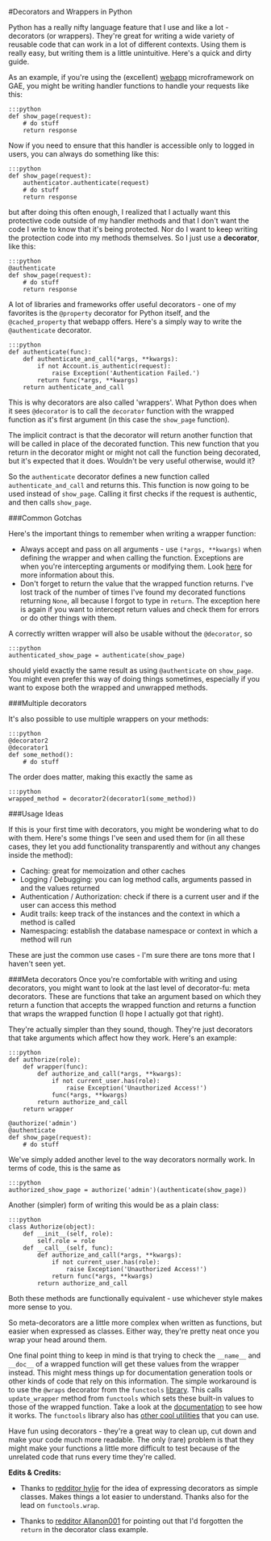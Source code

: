 <!--
~~~
title: "Decorators and Wrappers in Python"
slug: /decorators-wrappers-python
date: 2011-12-30
publish: yes
tags: [python]
~~~
-->

#Decorators and Wrappers in Python

Python has a really nifty language feature that I use and like a lot - decorators (or wrappers). They're great for writing a wide variety of reusable code that can work in a lot of different contexts. Using them is really easy, but writing them is a little unintuitive. Here's a quick and dirty guide. 

As an example, if you're using the (excellent) [webapp](http://code.google.com/p/webapp-improved/) microframework on GAE, you might be writing handler functions to handle your requests like this:

    :::python
    def show_page(request):
        # do stuff
        return response

Now if you need to ensure that this handler is accessible only to logged in users, you can always do something like this:

    :::python
    def show_page(request):
        authenticator.authenticate(request)
        # do stuff
        return response

but after doing this often enough, I realized that I actually want this protective code outside of my handler methods and that I don't want the code I write to know that it's being protected. Nor do I want to keep writing the protection code into my methods themselves. So I just use a **decorator**, like this:
    
    :::python
    @authenticate
    def show_page(request):
        # do stuff
        return response

A lot of libraries and frameworks offer useful decorators - one of my favorites is the `@property` decorator for Python itself, and the `@cached_property` that webapp offers. Here's a simply way to write the `@authenticate` decorator. 

    :::python
    def authenticate(func):
        def authenticate_and_call(*args, **kwargs):
            if not Account.is_authentic(request): 
                raise Exception('Authentication Failed.')
            return func(*args, **kwargs)
        return authenticate_and_call

This is why decorators are also called 'wrappers'. What Python does when it sees `@decorator` is to call the `decorator` function with the wrapped function as it's first argument (in this case the `show_page` function). 

The implicit contract is that the decorator will return another function that will be called in place of the decorated function. 
This new function that you return in the decorator might or might not call the function being decorated, but it's expected that it does. Wouldn't be very useful otherwise, would it?

So the `authenticate` decorator defines a new function called `authenticate_and_call` and returns this. This function is now going to be used instead of `show_page`. Calling it first checks if the request is authentic, and then calls `show_page`.

###Common Gotchas

Here's the important things to remember when writing a wrapper function: 

* Always accept and pass on all arguments - use `(*args, **kwargs)` when defining the wrapper and when calling the function. Exceptions are when you're intercepting arguments or modifying them. Look [here](/packing-and-unpacking-arguments-in-python) for more information about this.
* Don't forget to return the value that the wrapped function returns. I've lost track of the number of times I've found my decorated functions returning `None`, all because I forgot to type in `return`. The exception here is again if you want to intercept return values and check them for errors or do other things with them. 

A correctly written wrapper will also be usable without the `@decorator`, so
    
    :::python
    authenticated_show_page = authenticate(show_page)

should yield exactly the same result as using `@authenticate` on `show_page`. You might even prefer this way of doing things sometimes, especially if you want to expose both the wrapped and unwrapped methods. 

###Multiple decorators

It's also possible to use multiple wrappers on your methods:
    
    :::python
    @decorator2
    @decorator1
    def some_method():
        # do stuff

The order does matter, making this exactly the same as 

    :::python
    wrapped_method = decorator2(decorator1(some_method))

###Usage Ideas

If this is your first time with decorators, you might be wondering what to do with them. Here's some things I've seen and used them for (in all these cases, they let you add functionality transparently and without any changes inside the method):

* Caching: great for memoization and other caches
* Logging / Debugging: you can log method calls, arguments passed in and the values returned
* Authentication / Authorization: check if there is a current user and if the user can access this method
* Audit trails: keep track of the instances and the context in which a method is called
* Namespacing: establish the database namespace or context in which a method will run

These are just the common use cases - I'm sure there are tons more that I haven't seen yet.

###Meta decorators
Once you're comfortable with writing and using decorators, you might want to look at the last level of decorator-fu: meta decorators. These are functions that take an argument based on which they return a function that accepts the wrapped function and returns a function that wraps the wrapped function (I hope I actually got that right).

They're actually simpler than they sound, though. They're just decorators that take arguments which affect how they work. Here's an example:

    :::python
    def authorize(role):
        def wrapper(func):
            def authorize_and_call(*args, **kwargs):
                if not current_user.has(role): 
                    raise Exception('Unauthorized Access!')
                func(*args, **kwargs)
            return authorize_and_call
        return wrapper

    @authorize('admin')
    @authenticate
    def show_page(request):
        # do stuff

We've simply added another level to the way decorators normally work. In terms of code, this is the same as 

    :::python
    authorized_show_page = authorize('admin')(authenticate(show_page))

Another (simpler) form of writing this would be as a plain class:

    :::python
    class Authorize(object):
        def __init__(self, role):
            self.role = role        
        def __call__(self, func):
            def authorize_and_call(*args, **kwargs):
                if not current_user.has(role): 
                    raise Exception('Unauthorized Access!')
                return func(*args, **kwargs)
            return authorize_and_call

Both these methods are functionally equivalent - use whichever style makes more sense to you.             

So meta-decorators are a little more complex when written as functions, but easier when expressed as classes. Either way, they're pretty neat once you wrap your head around them. 

One final point thing to keep in mind is that trying to check the `__name__` and `__doc__` of a wrapped function will get these values from the wrapper instead. This might mess things up for documentation generation tools or other kinds of code that rely on this information. The simple workaround is to use the `@wraps` decorator from the `functools` [library](http://docs.python.org/library/functools.html#functools.update_wrapper). This calls `update_wrapper` method from `functools` which sets these built-in values to those of the wrapped function. Take a look at the [documentation](http://docs.python.org/library/functools.html#functools.wraps) to see how it works. The `functools` library also has [other cool utilities](/partial-functions-in-python) that you can use. 

Have fun using decorators - they're a great way to clean up, cut down and make your code much more readable. The only (rare) problem is that they might make your functions a little more difficult to test because of the unrelated code that runs every time they're called. 

**Edits & Credits:**

* Thanks to [redditor hylje](http://www.reddit.com/r/Python/comments/nxjsp/decorators_and_wrappers_in_python/c3cqik6) for the idea of expressing decorators as simple classes. Makes things a lot easier to understand. Thanks also for the lead on `functools.wrap`.

* Thanks to [redditor Allanon001](http://www.reddit.com/r/Python/comments/nxjsp/decorators_and_wrappers_in_python/c3cx4pv) for pointing out that I'd forgotten the `return` in the decorator class example. 












